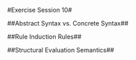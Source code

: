 #Exercise Session 10#

##Abstract Syntax vs. Concrete Syntax##

##Rule Induction Rules##

##Structural Evaluation Semantics##

